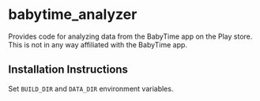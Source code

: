 # babytime_analyzer
Provides code for analyzing data from the BabyTime app on the Play store.  This is not in any way affiliated with the BabyTime app.

## Installation Instructions
Set `BUILD_DIR` and `DATA_DIR` environment variables.
